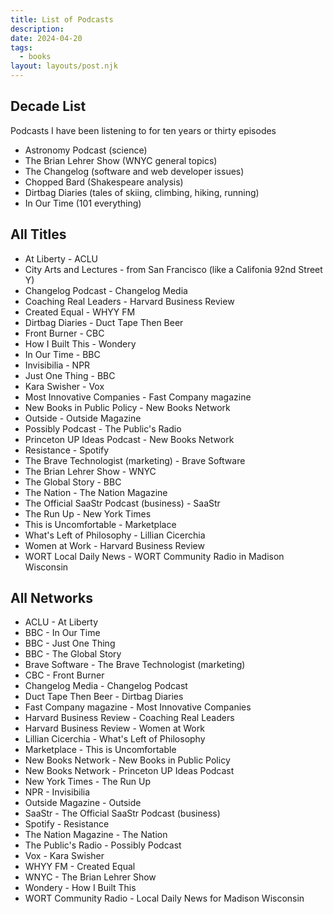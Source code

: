 ```yaml
---
title: List of Podcasts
description:
date: 2024-04-20
tags:
  - books
layout: layouts/post.njk
---
```


## Decade List
Podcasts I have been listening to for ten years or thirty episodes 
* Astronomy Podcast (science)
* The Brian Lehrer Show (WNYC general topics)
* The Changelog (software and web developer issues)
* Chopped Bard (Shakespeare analysis)
* Dirtbag Diaries (tales of skiing, climbing, hiking, running)
* In Our Time (101 everything)

##  All Titles
* At Liberty - ACLU
* City Arts and Lectures - from San Francisco (like a Califonia 92nd Street Y)
* Changelog Podcast - Changelog Media
* Coaching Real Leaders - Harvard Business Review
* Created Equal - WHYY FM
* Dirtbag Diaries - Duct Tape Then Beer
* Front Burner - CBC
* How I Built This - Wondery
* In Our Time - BBC
* Invisibilia - NPR
* Just One Thing - BBC
* Kara Swisher - Vox
* Most Innovative Companies - Fast Company magazine
* New Books in Public Policy - New Books Network
* Outside - Outside Magazine
* Possibly Podcast - The Public's Radio
* Princeton UP Ideas Podcast - New Books Network
* Resistance - Spotify
* The Brave Technologist (marketing) - Brave Software
* The Brian Lehrer Show - WNYC
* The Global Story - BBC
* The Nation - The Nation Magazine
* The Official SaaStr Podcast (business) - SaaStr
* The Run Up - New York Times
* This is Uncomfortable - Marketplace
* What's Left of Philosophy - Lillian Cicerchia
* Women at Work - Harvard Business Review
* WORT Local Daily News - WORT Community Radio in Madison Wisconsin

## All Networks
* ACLU - At Liberty
* BBC - In Our Time
* BBC - Just One Thing
* BBC - The Global Story
* Brave Software - The Brave Technologist (marketing)
* CBC - Front Burner
* Changelog Media - Changelog Podcast
* Duct Tape Then Beer - Dirtbag Diaries
* Fast Company magazine - Most Innovative Companies
* Harvard Business Review - Coaching Real Leaders
* Harvard Business Review - Women at Work
* Lillian Cicerchia - What's Left of Philosophy
* Marketplace - This is Uncomfortable
* New Books Network - New Books in Public Policy
* New Books Network - Princeton UP Ideas Podcast
* New York Times - The Run Up
* NPR - Invisibilia
* Outside Magazine - Outside
* SaaStr - The Official SaaStr Podcast (business)
* Spotify - Resistance
* The Nation Magazine - The Nation
* The Public's Radio - Possibly Podcast
* Vox - Kara Swisher
* WHYY FM - Created Equal
* WNYC - The Brian Lehrer Show
* Wondery - How I Built This
* WORT  Community Radio - Local Daily News for Madison Wisconsin
